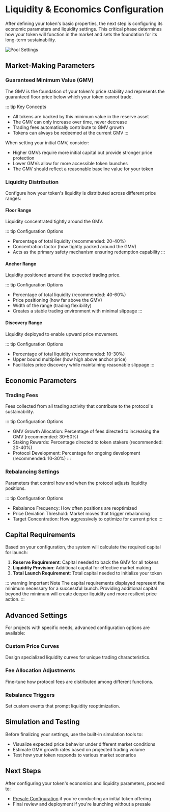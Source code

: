 # Liquidity & Economics Configuration

After defining your token's basic properties, the next step is configuring its economic parameters and liquidity settings. This critical phase determines how your token will function in the market and sets the foundation for its long-term sustainability.

![Pool Settings](/assets/icon4.png)

## Market-Making Parameters

### Guaranteed Minimum Value (GMV)

The GMV is the foundation of your token's price stability and represents the guaranteed floor price below which your token cannot trade.

::: tip Key Concepts
- All tokens are backed by this minimum value in the reserve asset
- The GMV can only increase over time, never decrease
- Trading fees automatically contribute to GMV growth
- Tokens can always be redeemed at the current GMV
:::

When setting your initial GMV, consider:
- Higher GMVs require more initial capital but provide stronger price protection
- Lower GMVs allow for more accessible token launches
- The GMV should reflect a reasonable baseline value for your token

### Liquidity Distribution

Configure how your token's liquidity is distributed across different price ranges:

#### Floor Range

Liquidity concentrated tightly around the GMV.

::: tip Configuration Options
- Percentage of total liquidity (recommended: 20-40%)
- Concentration factor (how tightly packed around the GMV)
- Acts as the primary safety mechanism ensuring redemption capability
:::

#### Anchor Range

Liquidity positioned around the expected trading price.

::: tip Configuration Options
- Percentage of total liquidity (recommended: 40-60%)
- Price positioning (how far above the GMV)
- Width of the range (trading flexibility)
- Creates a stable trading environment with minimal slippage
:::

#### Discovery Range

Liquidity deployed to enable upward price movement.

::: tip Configuration Options
- Percentage of total liquidity (recommended: 10-30%)
- Upper bound multiplier (how high above anchor price)
- Facilitates price discovery while maintaining reasonable slippage
:::

## Economic Parameters

### Trading Fees

Fees collected from all trading activity that contribute to the protocol's sustainability.

::: tip Configuration Options
- GMV Growth Allocation: Percentage of fees directed to increasing the GMV (recommended: 30-50%)
- Staking Rewards: Percentage directed to token stakers (recommended: 20-40%)
- Protocol Development: Percentage for ongoing development (recommended: 10-30%)
:::

### Rebalancing Settings

Parameters that control how and when the protocol adjusts liquidity positions.

::: tip Configuration Options
- Rebalance Frequency: How often positions are reoptimized
- Price Deviation Threshold: Market moves that trigger rebalancing
- Target Concentration: How aggressively to optimize for current price
:::

## Capital Requirements

Based on your configuration, the system will calculate the required capital for launch:

1. **Reserve Requirement**: Capital needed to back the GMV for all tokens
2. **Liquidity Provision**: Additional capital for effective market making
3. **Total Launch Requirement**: Total capital needed to initialize your token

::: warning Important Note
The capital requirements displayed represent the minimum necessary for a successful launch. Providing additional capital beyond the minimum will create deeper liquidity and more resilient price action.
:::

## Advanced Settings

For projects with specific needs, advanced configuration options are available:

### Custom Price Curves

Design specialized liquidity curves for unique trading characteristics.

### Fee Allocation Adjustments

Fine-tune how protocol fees are distributed among different functions.

### Rebalance Triggers

Set custom events that prompt liquidity reoptimization.

## Simulation and Testing

Before finalizing your settings, use the built-in simulation tools to:

- Visualize expected price behavior under different market conditions
- Estimate GMV growth rates based on projected trading volume
- Test how your token responds to various market scenarios

## Next Steps

After configuring your token's economics and liquidity parameters, proceed to:
- [Presale Configuration](/launchpad/presale-configuration) if you're conducting an initial token offering
- Final review and deployment if you're launching without a presale